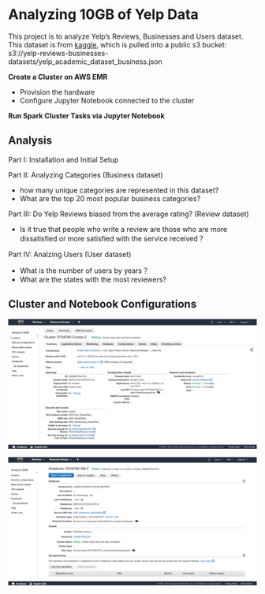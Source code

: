 # Analyzing 10GB of Yelp Data

This project is to analyze Yelp’s Reviews, Businesses and Users dataset. This dataset is from [kaggle](https://www.kaggle.com/yelp-dataset/yelp-dataset), which is pulled into a public s3 bucket: s3://yelp-reviews-businesses-datasets/yelp_academic_dataset_business.json

**Create a Cluster on AWS EMR**  
  * Provision the hardware  
  * Configure Jupyter Notebook connected to the cluster
  
**Run Spark Cluster Tasks via Jupyter Notebook**  

## Analysis
  Part I: Installation and Initial Setup   
  
  Part II: Analyzing Categories (Business dataset)    
  - how many unique categories are represented in this dataset?  
  - What are the top 20 most popular business categories?  
  
  Part III:  Do Yelp Reviews biased from the average rating? (Review dataset)  
  - Is it true that people who write a review are those who are more dissatisfied or more satisfied with the service received？
    
  Part IV: Analzing Users (User dataset)
  - What is the number of users by years？
  - What are the states with the most reviewers? 


## Cluster and Notebook Configurations

![ScreenShot](https://github.com/xianchen2/Analyzing_10Gb_of_Yelp_Reviews_Data/blob/master/Cluster%20Configuration.png)

![ScreenShot](https://github.com/xianchen2/Analyzing_10Gb_of_Yelp_Reviews_Data/blob/master/Notebook%20Configuration.png)
